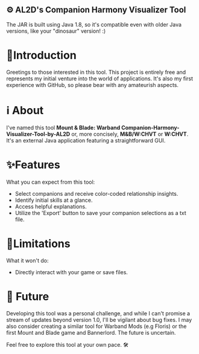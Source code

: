 ## ⚙️ AL2D's Companion Harmony Visualizer Tool
The JAR is built using Java 1.8, so it's compatible even with older Java versions, like your "dinosaur" version! :)

# 🌟Introduction

Greetings to those interested in this tool. This project is entirely free and represents my initial venture into the world of applications. It's also my first experience with GitHub, so please bear with any amateurish aspects.

# ℹ️ About

I've named this tool **Mount & Blade: Warband Companion-Harmony-Visualizer-Tool-by-AL2D** or, more concisely, **M&B/W:CHVT** or **W:CHVT**. It's an external Java application featuring a straightforward GUI.

# ✨Features

What you can expect from this tool:

- Select companions and receive color-coded relationship insights.
- Identify initial skills at a glance.
- Access helpful explanations.
- Utilize the 'Export' button to save your companion selections as a txt file.

# 🚫Limitations

What it won't do:

- Directly interact with your game or save files.

# 🔮 Future

Developing this tool was a personal challenge, and while I can't promise a stream of updates beyond version 1.0, I'll be vigilant about bug fixes. I may also consider creating a similar tool for Warband Mods (e.g Floris) or the first Mount and Blade game and Bannerlord. The future is uncertain.

Feel free to explore this tool at your own pace. 🛠️
